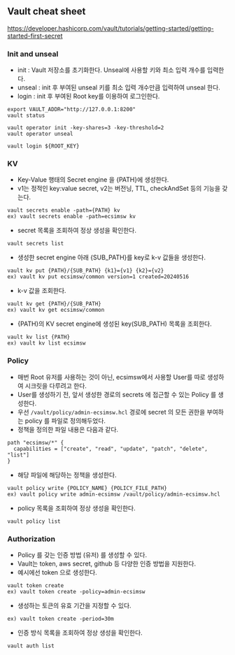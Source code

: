 ## Vault cheat sheet

https://developer.hashicorp.com/vault/tutorials/getting-started/getting-started-first-secret

### Init and unseal
- init : Vault 저장소를 초기화한다. Unseal에 사용할 키와 최소 입력 개수를 입력한다.
- unseal : init 후 부여된 unseal 키를 최소 입력 개수만큼 입력하여 unseal 한다.
- login : init 후 부여된 Root key를 이용하여 로그인한다.
```
export VAULT_ADDR="http://127.0.0.1:8200"
vault status

vault operator init -key-shares=3 -key-threshold=2
vault operator unseal

vault login ${ROOT_KEY}
```

### KV
- Key-Value 행태의 Secret engine 을 {PATH}에 생성한다.
- v1는 정적인 key:value secret, v2는 버전닝, TTL, checkAndSet 등의 기능을 갖는다.
```
vault secrets enable -path={PATH} kv
ex) vault secrets enable -path=ecsimsw kv
```
- secret 목록을 조회하여 정상 생성을 확인한다.
```
vault secrets list
```
- 생성한 secret engine 아래 {SUB_PATH}를 key로 k-v 값들을 생성한다.
```
vault kv put {PATH}/{SUB_PATH} {k1}={v1} {k2}={v2}
ex) vault kv put ecsimsw/common version=1 created=20240516
```
- k-v 값을 조회한다.
```
vault kv get {PATH}/{SUB_PATH}
ex) vault kv get ecsimsw/common
```
- {PATH}의 KV secret engine에 생성된 key(SUB_PATH) 목록을 조회한다.
```
vault kv list {PATH}
ex) vault kv list ecsimsw
```

### Policy
- 매번 Root 유저를 사용하는 것이 아닌, ecsimsw에서 사용할 User를 따로 생성하여 시크릿을 다루려고 한다.
- User를 생성하기 전, 앞서 생성한 경로의 secrets 에 접근할 수 있는 Policy 를 생성한다.
- 우선 `/vault/policy/admin-ecsimsw.hcl` 경로에 secret 의 모든 권한을 부여하는 policy 를 파일로 정의해두었다.
- 정책을 정의한 파일 내용은 다음과 같다.
```
path "ecsimsw/*" {
  capabilities = ["create", "read", "update", "patch", "delete", "list"]
}
```
- 해당 파일에 해당하는 정책을 생성한다.
```
vault policy write {POLICY_NAME} {POLICY_FILE_PATH}
ex) vault policy write admin-ecsimsw /vault/policy/admin-ecsimsw.hcl
```
- policy 목록을 조회하여 정상 생성을 확인한다.
```
vault policy list
```

### Authorization
- Policy 를 갖는 인증 방법 (유저) 를 생성할 수 있다.
- Vault는 token, aws secret, github 등 다양한 인증 방법을 지원한다.
- 예시에선 token 으로 생성한다.
```
vault token create
ex) vault token create -policy=admin-ecsimsw 
```
- 생성하는 토큰의 유효 기간을 지정할 수 있다.
```
ex) vault token create -period=30m
```
- 인증 방식 목록을 조회하여 정상 생성을 확인한다.
```
vault auth list
```